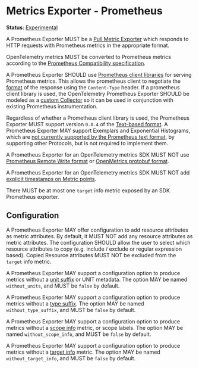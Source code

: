 <!--- Hugo front matter used to generate the website version of this page:
linkTitle: Prometheus
--->

# Metrics Exporter - Prometheus

**Status**: [Experimental](../../document-status.md)

A Prometheus Exporter MUST be a [Pull Metric Exporter](../sdk.md#pull-metric-exporter)
which responds to HTTP requests with Prometheus metrics in the appropriate format.

OpenTelemetry metrics MUST be converted to Prometheus metrics according to the
[Prometheus Compatibility specification](../../compatibility/prometheus_and_openmetrics.md).

A Prometheus Exporter SHOULD use
[Prometheus client libraries](https://prometheus.io/docs/instrumenting/clientlibs/)
for serving Prometheus metrics. This allows the prometheus client to negotiate
the [format](https://github.com/prometheus/docs/blob/main/content/docs/instrumenting/exposition_formats.md)
of the response using the `Content-Type` header. If a prometheus client library
is used, the OpenTelemetry Prometheus Exporter SHOULD be modeled as a
[custom Collector](https://prometheus.io/docs/instrumenting/writing_clientlibs/#overall-structure)
so it can be used in conjunction with existing Prometheus instrumentation.

Regardless of whether a Prometheus client library is used, the Prometheus
Exporter MUST support version `0.0.4` of the
[Text-based format](https://github.com/prometheus/docs/blob/main/content/docs/instrumenting/exposition_formats.md#text-based-format).
A Prometheus Exporter MAY support Exemplars and Exponential Histograms,
which are [not currently supported by the Prometheus text format](../../compatibility/prometheus_and_openmetrics.md#differences-between-prometheus-formats),
by supporting other Protocols, but is not required to implement them.

A Prometheus Exporter for an OpenTelemetry metrics SDK MUST NOT use
[Prometheus Remote Write format](https://github.com/prometheus/prometheus/blob/main/prompb/remote.proto)
or [OpenMetrics protobuf format](https://github.com/OpenObservability/OpenMetrics/blob/main/specification/OpenMetrics.md#protobuf-format).

A Prometheus Exporter for an OpenTelemetry metrics SDK MUST NOT add
[explicit timestamps on Metric points](https://github.com/OpenObservability/OpenMetrics/blob/main/specification/OpenMetrics.md#metric).

There MUST be at most one `target` info metric exposed by an SDK
Prometheus exporter.

## Configuration

A Prometheus Exporter MAY offer configuration to add resource attributes as metric attributes.
By default, it MUST NOT add any resource attributes as metric attributes.
The configuration SHOULD allow the user to select which resource attributes to copy (e.g.
include / exclude or regular expression based). Copied Resource attributes MUST NOT be
excluded from the `target` info metric.

A Prometheus Exporter MAY support a configuration option to produce metrics without a [unit suffix](../../compatibility/prometheus_and_openmetrics.md#metric-metadata)
or UNIT metadata. The option MAY be named `without_units`, and MUST be `false` by default.

A Prometheus Exporter MAY support a configuration option to produce metrics without a [type suffix](../../compatibility/prometheus_and_openmetrics.md#metric-metadata).
The option MAY be named `without_type_suffix`, and MUST be `false` by default.

A Prometheus Exporter MAY support a configuration option to produce metrics without a [scope info](../../compatibility/prometheus_and_openmetrics.md#instrumentation-scope-1)
metric, or scope labels. The option MAY be named `without_scope_info`, and MUST be `false` by default.

A Prometheus Exporter MAY support a configuration option to produce metrics without a [target info](../../compatibility/prometheus_and_openmetrics.md#resource-attributes-1)
metric. The option MAY be named `without_target_info`, and MUST be `false` by default.
